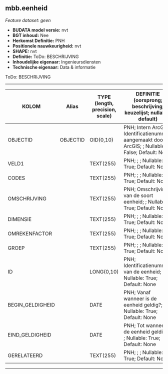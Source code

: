 ## mbb.eenheid
*Feature dataset: geen*


* __BUDATA model versie:__ nvt
* __BGT inhoud:__ Nee
* __Herkomst Definitie:__ PNH
* __Positionele nauwkeurigheid:__ nvt
* __SHAPE:__ nvt
* __Definitie:__ ToDo: BESCHRIJVING
* __Inhoudelijke eigenaar:__ Ingenieursdiensten
* __Technische eigenaar:__ Data & informatie

ToDo: BESCHRIJVING
***



|KOLOM                               |Alias                             |TYPE (length, precision, scale)               |DEFINITIE (oorsprong; beschrijving; keuzelijst; nullable; default)|
|------                              |----                              |-----                                          |----
|OBJECTID                            |OBJECTID                          |OID(0,10)                                      |PNH; Intern ArcGIS Identificatienummer, aangemaakt door ArcGIS; ; Nullable: False; Default: None|
|VELD1                               |                                  |TEXT(255)                                      |PNH; ; ; Nullable: True; Default: None|
|CODES                               |                                  |TEXT(255)                                      |PNH; ; ; Nullable: True; Default: None|
|OMSCHRIJVING                        |                                  |TEXT(255)                                      |PNH; Omschrijving van de soort eenheid; ; Nullable: True; Default: None|
|DIMENSIE                            |                                  |TEXT(255)                                      |PNH; ; ; Nullable: True; Default: None|
|OMREKENFACTOR                       |                                  |TEXT(255)                                      |PNH; ; ; Nullable: True; Default: None|
|GROEP                               |                                  |TEXT(255)                                      |PNH; ; ; Nullable: True; Default: None|
|ID                                  |                                  |LONG(0,10)                                     |PNH; Identificatienummer van de eenheid; ; Nullable: True; Default: None|
|BEGIN_GELDIGHEID                    |                                  |DATE                                           |PNH; Vanaf wanneer is de eenheid geldig?; ; Nullable: True; Default: None|
|EIND_GELDIGHEID                     |                                  |DATE                                           |PNH; Tot wanneer is de eenheid geldig?; ; Nullable: True; Default: None|
|GERELATEERD                         |                                  |TEXT(255)                                      |PNH; ; ; Nullable: True; Default: None|
***

